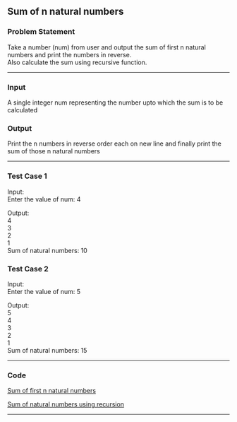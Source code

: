 ## Sum of n natural numbers

### Problem Statement
Take a number (num) from user and output the sum of first n natural numbers and print the numbers in reverse. <br>
Also calculate the sum using recursive function. <br>

---

### Input
A single integer num representing the number upto which the sum is to be calculated

### Output 
Print the n numbers in reverse order each on new line and finally print the sum of those n natural numbers

---

### Test Case 1
Input: <br>
Enter the value of num: 4 <br>

Output: <br>
4 <br>
3 <br>
2 <br>
1 <br>
Sum of natural numbers: 10 <br>

### Test Case 2
Input: <br>
Enter the value of num: 5 <br>

Output: <br>
5 <br>
4 <br>
3 <br>
2 <br>
1 <br>
Sum of natural numbers: 15 <br>

---

### Code

[Sum of first n natural numbers](sum_of_natural_numbers.c) <br>

[Sum of natural numbers using recursion](sum_using_recursion.c)

---